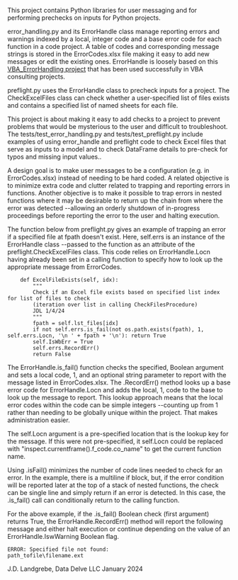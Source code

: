 This project contains Python libraries for user messaging and for performing prechecks on inputs for Python projects. 

error_handling.py and its ErrorHandle class manage reporting errors and warnings indexed by a local, integer code and a base error code for each function in a code project. A table of codes and corresponding message strings is stored in the ErrorCodes.xlsx file making it easy to add new messages or edit the existing ones. ErrorHandle is loosely based on this [VBA_ErrorHandling project](https://github.com/jlandgre/VBA_ErrorHandling) that has been used successfully in VBA consulting projects.

preflight.py uses the ErrorHandle class to precheck inputs for a project. The CheckExcelFiles class can check whether a user-specified list of files exists and contains a specified list of named sheets for each file.

This project is about making it easy to add checks to a project to prevent problems that would be mysterious to the user and difficult to troubleshoot. The tests/test_error_handling.py and tests/test_preflight.py include examples of using error_handle and preflight code to check Excel files that serve as inputs to a model and to check DataFrame details to pre-check for typos and missing input values..

A design goal is to make user messages to be a configuration (e.g. in ErrorCodes.xlsx) instead of needing to be hard coded. A related objective is to minimize extra code and clutter related to trapping and reporting errors in functions. Another objective is to make it possible to trap errors in nested functions where it may be desirable to return up the chain from where the error was detected --allowing an orderly shutdown of in-progress proceedings before reporting the error to the user and halting execution.

The function below from preflight.py gives an example of trapping an error if a specified file at fpath doesn't exist. Here, self.errs is an instance of the ErrorHandle class --passed to the function as an attribute of the preflight.CheckExcelFiles class. This code relies on ErrorHandle.Locn having already been set in a calling function to specify how to look up the appropriate message from ErrorCodes. 
```
    def ExcelFileExists(self, idx):
        """
        Check if an Excel file exists based on specified list index for list of files to check
        (iteration over list in calling CheckFilesProcedure)
        JDL 1/4/24
        """
        fpath = self.lst_files[idx]
        if not self.errs.is_fail(not os.path.exists(fpath), 1, self.errs.Locn, '\n ' + fpath + '\n'): return True
        self.IsWbErr = True
        self.errs.RecordErr()
        return False
```
The ErrorHandle.is_fail() function checks the specified, Boolean argument and sets a local code, 1, and an optional string parameter to report with the message listed in ErrorCodes.xlsx. The .RecordErr() method looks up a base error code for ErrorHandle.Locn and adds the local, 1, code to the base to look up the message to report. This lookup approach means that the local error codes within the code can be simple integers --counting up from 1 rather than needing to be globally unique within the project. That makes administration easier.

The self.Locn argument is a pre-specified location that is the lookup key for the message. If this were not pre-specified, it self.Locn could be replaced with "inspect.currentframe().f_code.co_name" to get the current function name.

Using .isFail() minimizes the number of code lines needed to check for an error. In the example, there is a multiline if block, but, if the error condition will be reported later at the top of a stack of nested functions, the check can be single line and simply return if an error is detected. In this case, the .is_fail() call can conditionally return to the calling function.

For the above example, if the .is_fail() Boolean check (first argument) returns True, the ErrorHandle.RecordErr() method will report the following message and either halt execution or continue depending on the value of an ErrorHandle.IswWarning Boolean flag.
```
ERROR: Specified file not found: 
path_tofile\filename.ext
```

J.D. Landgrebe, Data Delve LLC
January 2024